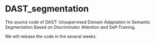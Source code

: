 # DAST_segmentation
The source code of DAST: Unsupervised Domain Adaptation in Semantic Segmentation Based on Discriminator Attention and Self-Training. 

We will release the code in the several weeks.
